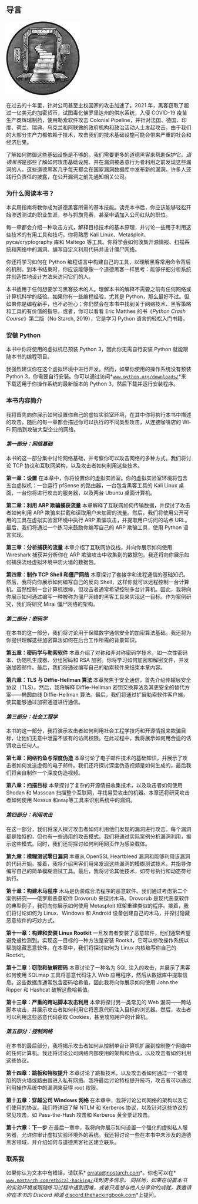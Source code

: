 ## 导言

![Image](img/common.jpg)

在过去的十年里，针对公司甚至主权国家的攻击加速了。2021 年，黑客窃取了超过一亿美元的加密货币，试图毒化佛罗里达州的供水系统，入侵 COVID-19 疫苗生产商辉瑞制药，使用勒索软件攻击 Colonial Pipeline，并针对法国、德国、印度、荷兰、瑞典、乌克兰和阿联酋的政府机构和政治活动人士发起攻击。由于我们的大部分生产力都依赖于技术，攻击我们的技术基础设施可能会带来严重的社会和经济后果。

了解如何防御这些基础设施是不够的。我们需要更多的道德黑客来帮助保护它。*道德黑客*是那些了解如何攻击基础设施、并在漏洞被恶意行为者利用之前发现这些漏洞的人。这些道德黑客几乎每天都会在国家漏洞数据库中发布新的漏洞。许多人还践行负责任的披露，在公开漏洞之前先通知相关公司。

### 为什么阅读本书？

本实用指南将教你成为道德黑客所需的基本技能。读完本书后，你应该能够轻松开始渗透测试的职业生涯，参与抓旗竞赛，甚至申请加入公司红队的职位。

每一章都会介绍一种攻击方式，解释目标技术的基本原理，并讨论一些用于利用这些技术的有用工具和技巧。你将熟悉 Kali Linux、Metasploit、pyca/cryptography 库和 Maltego 等工具。你将学会如何收集开源情报、扫描系统和网络中的漏洞、编写自定义利用代码并设计僵尸网络。

你还将学习如何在 Python 编程语言中构建自己的工具，以理解黑客常用命令背后的机制。到本书结束时，你应该能够像一个道德黑客一样思考：能够仔细分析系统并创造性地设计方法来访问它们的人。

本书适用于任何想要学习黑客技术的人。理解本书的解释不需要之前有任何网络或计算机科学的经验。如果你有一些编程经验，尤其是 Python，那么最好不过。但如果你是编程新手，也不必担心；你仍然会在本书中找到关于网络技术、黑客策略和工具的有价值的指导。或者，你可以看看 Eric Matthes 的书《*Python Crash Course*》第二版（No Starch, 2019），它是学习 Python 语言的轻松入门书籍。

### 安装 Python

本书中你将使用的虚拟机已预装 Python 3，因此你无需自行安装 Python 就能跟随本书的编程项目。

我强烈建议你在这个虚拟环境中进行开发。然而，如果你使用的操作系统没有预装 Python 3，你需要自行安装。你可以通过访问*[`www.python.org/downloads/`](https://www.python.org/downloads/)*来下载适用于你操作系统的最新版本的 Python 3，然后下载并运行安装程序。

### 本书内容简介

我将首先向你展示如何设置你自己的虚拟实验室环境，在其中你将执行本书中描述的攻击。随后的每一章都会描述你可以执行的不同类型攻击，从连接咖啡店的 Wi-Fi 网络到攻破大型企业的网络。

#### *第一部分：网络基础*

本书的这一部分集中讨论网络基础，并考察你可以攻击网络的多种方式。我们将讨论 TCP 协议和互联网架构，以及攻击者如何利用这些技术。

**第一章：设置** 在本章中，你将设置你的虚拟实验室。你的虚拟实验室环境将包含五台虚拟机：一台运行 pfSense 的路由器，一台包含黑客工具的 Kali Linux 桌面，一台你将进行攻击的服务器，以及两台 Ubuntu 桌面计算机。

**第二章：利用 ARP 欺骗捕获流量** 本章解释了互联网如何传输数据，并探讨了攻击者如何利用 ARP 欺骗来拦截和读取用户未加密的流量。然后，我们将使用公开可用的工具在虚拟实验室环境中执行 ARP 欺骗攻击，并提取用户访问的站点 URL。最后，我们将通过一个练习来鼓励你编写自己的 ARP 欺骗工具，使用 Python 语言实现。

**第三章：分析捕获的流量** 本章介绍了互联网协议栈，并向你展示如何使用 Wireshark 捕获并分析你在 ARP 欺骗攻击中收集到的数据包。我还将向你展示如何捕获流经虚拟环境中防火墙的数据包。

**第四章：制作 TCP Shell 和僵尸网络** 本章探讨了套接字和进程通信的基础知识。然后，我将向你展示如何编写自己的反向 Shell，这样你就可以远程控制一台计算机。虽然控制一台计算机很棒，但攻击者通常希望控制多台计算机。因此，我将向你展示如何通过编写一种被称为僵尸网络的黑客工具来实现这一目标。作为案例研究，我们将研究 Mirai 僵尸网络的架构。

#### *第二部分：密码学*

在本书的这一部分，我们将讨论用于保障数字通信安全的加密算法基础。我还将为你提供理解这些加密算法如何在后台工作所需的背景知识。

**第五章：密码学与勒索软件** 本章介绍了对称和非对称密码学技术，如一次性密码本、伪随机生成器、分组密码和 RSA 加密。你将学习如何加密和解密文件，并发送加密邮件。最后，我们将通过编写自己的勒索软件来结束本章内容。

**第六章：TLS 与 Diffie-Hellman 算法** 本章聚焦于安全通信，首先介绍传输层安全协议（TLS）。然后，我将解释 Diffie-Hellman 密钥交换算法及其更安全的替代方案——椭圆曲线 Diffie-Hellman 算法。最后，我们将通过扩展勒索软件客户端，使其能够通过加密通道进行通信。

#### *第三部分：社会工程学*

本书的这一部分，我将演示攻击者如何利用社会工程学技巧和开源情报来欺骗目标，让他们无意中泄露不该有的访问权限。在此过程中，我将展示如何用合适的诱饵攻击任何人。

**第七章：网络钓鱼与深度伪造** 本章讨论了电子邮件技术的基础知识，并展示了攻击者如何发送虚假的电子邮件。我们还将探讨深度伪造视频是如何生成的，最后我们将亲自制作一个深度伪造视频。

**第八章：扫描目标** 本章探讨了复杂的开源情报收集技术，以及攻击者如何使用 Shodan 和 Masscan 扫描整个互联网，寻找易受攻击的机器。本章还将研究攻击者如何使用 Nessus 和`nmap`等工具来识别系统中的漏洞。

#### *第四部分：利用攻击*

在这一部分，我们将深入探讨攻击者如何利用他们发现的漏洞进行攻击。每个漏洞都是独特的，但也有一些通用的攻击模式。我们将通过实际案例分析漏洞利用，揭示这些模式。同时，我们还将探讨如何利用网页作为感染载体。

**第九章：模糊测试零日漏洞** 本章从 OpenSSL Heartbleed 漏洞和能够利用该漏洞的代码开始。接着，我将介绍黑客们用来发现这些漏洞的模糊测试技术，并指导你编写自己的简单模糊测试工具。最后，我将讨论其他技术，如符号执行和动态符号执行。

**第十章：构建木马程序** 木马是伪装成合法程序的恶意软件。我们通过考虑第二个案例研究——俄罗斯恶意软件 Drovorub 来探讨木马。Drovorub 是现代恶意软件的典型例子，我将向你展示如何使用 Metasploit 框架重建类似的程序。接着，我们将讨论如何为 Linux、Windows 和 Android 设备创建自己的木马，并探讨隐藏恶意软件的巧妙方式。

**第十一章：构建和安装 Linux Rootkit** 一旦攻击者安装了恶意软件，他们通常希望避免被检测到。实现这一目标的一种方法是安装 Rootkit，它可以修改操作系统以帮助隐藏恶意软件。在本章中，我们将探讨如何为 Linux 内核编写你自己的 Rootkit。

**第十二章：窃取和破解密码** 本章讨论了一种名为 SQL 注入的攻击，并展示了黑客如何使用 SQLmap 工具将恶意代码注入 Web 应用程序，然后从数据库中提取信息。这些数据库通常包含密码哈希值，因此我将向你展示如何使用 John the Ripper 和 Hashcat 破解这些哈希值。

**第十三章：严重的跨站脚本攻击利用** 本章将探讨另一类常见的 Web 漏洞——跨站脚本攻击，并展示攻击者如何利用它将恶意代码注入目标的浏览器。然后，攻击者可以利用这些恶意代码窃取 Cookies，甚至攻陷用户的计算机。

#### *第五部分：控制网络*

在本书的最后部分，我将揭示攻击者如何从控制单台计算机扩展到控制整个网络中的任何计算机。我还将讨论公司网络内部使用的架构和协议，以及攻击者如何利用这些协议。

**第十四章：跳板和特权提升** 本章讨论了跳板技术，以及攻击者如何通过一个被攻陷的防火墙或路由器进入私有网络。我将最后讨论特权提升技巧，攻击者可以通过利用操作系统中的漏洞来获得 root 权限。

**第十五章：穿越公司 Windows 网络** 在本章中，我将讨论公司网络的架构以及它们使用的协议。我们将详细了解 NTLM 和 Kerberos 协议，以及针对这些协议的常见攻击，如 Pass-the-Hash 攻击和 Kerberos 黄金票证攻击。

**第十六章：下一步** 在最后一章中，我将向你展示如何设置一个强化的虚拟私人服务器，允许你审计虚拟实验环境外的系统。我还将讨论一些在本书中未涉及的道德黑客领域，并介绍如何与道德黑客社区建立联系。

### 联系我

如果你认为文本中有错误，请联系* errata@nostarch.com*。你也可以在* [`www.nostarch.com/ethical-hacking/`](https://www.nostarch.com/ethical-hacking/)*找到更多信息。 同样地，如果在设置本书的实验环境或跟随练习过程中遇到困难，或者只是想与他人分享你的成就，我邀请你在本书的 Discord 频道* [discord.thehackingbook.com](http://discord.thehackingbook.com)*上提问。
